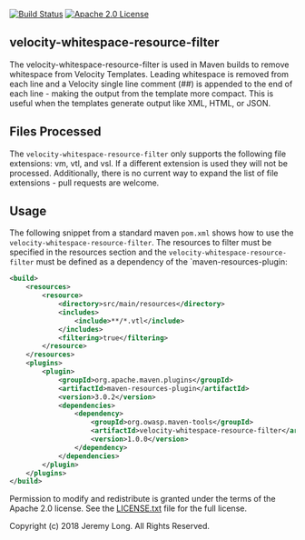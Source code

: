 [![Build Status](https://travis-ci.org/jeremylong/velocity-whitespace-resource-filter.svg?branch=master)](https://travis-ci.org/jeremylong/velocity-whitespace-resource-filter) [![Apache 2.0 License](https://img.shields.io/badge/license-Apache%202-blue.svg)](https://github.com/jeremylong/velocity-whitespace-resource-filter/blob/master/LICENCE.txt) 

velocity-whitespace-resource-filter
--------------------------
The velocity-whitespace-resource-filter is used in Maven builds to remove whitespace from Velocity Templates.
Leading whitespace is removed from each line and a Velocity single line comment (##) is appended to the end of each
line - making the output from the template more compact. This is useful when the templates generate output like XML,
HTML, or JSON.

Files Processed
--------------------------
The `velocity-whitespace-resource-filter` only supports the following file extensions: vm, vtl, and vsl. If a different
extension is used they will not be processed. Additionally, there is no current way to expand the list of file
extensions - pull requests are welcome.

Usage
--------------------------
The following snippet from a standard maven `pom.xml` shows how to use the `velocity-whitespace-resource-filter`.
The resources to filter must be specified in the resources section and the `velocity-whitespace-resource-filter`
must be defined as a dependency of the `maven-resources-plugin:

```xml
<build>
    <resources>
        <resource>
            <directory>src/main/resources</directory>
            <includes>
                <include>**/*.vtl</include>
            </includes>
            <filtering>true</filtering>
        </resource>
    </resources>
    <plugins>
        <plugin>
            <groupId>org.apache.maven.plugins</groupId>
            <artifactId>maven-resources-plugin</artifactId>
            <version>3.0.2</version>
            <dependencies>
                <dependency>
                    <groupId>org.owasp.maven-tools</groupId>
                    <artifactId>velocity-whitespace-resource-filter</artifactId>
                    <version>1.0.0</version>
                </dependency>
            </dependencies>
        </plugin>
    </plugins>
</build>
```

Permission to modify and redistribute is granted under the terms of the Apache 2.0 license. See the [LICENSE.txt](https://github.com/jeremylong/velocity-whitespace-resource-filter/blob/master/LICENCE.txt) file for the full license.

Copyright (c) 2018 Jeremy Long. All Rights Reserved.
